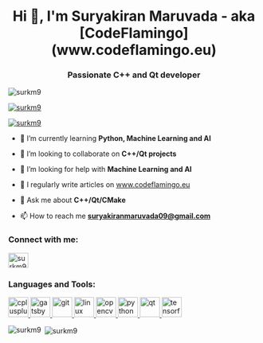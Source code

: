 <h1 align="center">Hi 👋, I'm Suryakiran Maruvada - aka [CodeFlamingo](www.codeflamingo.eu)</h1>
<h3 align="center">Passionate C++ and Qt developer</h3>

<p align="left"> <img src="https://komarev.com/ghpvc/?username=surkm9&label=Profile%20views&color=0e75b6&style=flat" alt="surkm9" /> </p>

<p align="left"> <a href="https://github.com/ryo-ma/github-profile-trophy"><img src="https://github-profile-trophy.vercel.app/?username=surkm9" alt="surkm9" /></a> </p>

<p align="left"> <a href="https://twitter.com/surkm9" target="blank"><img src="https://img.shields.io/twitter/follow/surkm9?logo=twitter&style=for-the-badge" alt="surkm9" /></a> </p>

- 🌱 I’m currently learning **Python, Machine Learning and AI**

- 👯 I’m looking to collaborate on **C++/Qt projects**

- 🤝 I’m looking for help with **Machine Learning and AI**

- 📝 I regularly write articles on www.codeflamingo.eu

- 💬 Ask me about **C++/Qt/CMake**

- 📫 How to reach me **suryakiranmaruvada09@gmail.com**

<h3 align="left">Connect with me:</h3>
<p align="left">
<a href="https://twitter.com/surkm9" target="blank"><img align="center" src="https://cdn.jsdelivr.net/npm/simple-icons@3.0.1/icons/twitter.svg" alt="surkm9" height="30" width="40" /></a>
</p>

<h3 align="left">Languages and Tools:</h3>
<p align="left"> <a href="https://www.cplusplus.com/" target="_blank"> <img src="https://img.icons8.com/color/48/000000/c-plus-plus-logo.png" alt="cplusplus" width="40" height="40"/> </a> <a href="https://www.gatsbyjs.com/" target="_blank"> <img src="https://www.vectorlogo.zone/logos/gatsbyjs/gatsbyjs-icon.svg" alt="gatsby" width="40" height="40"/> </a> <a href="https://git-scm.com/" target="_blank"> <img src="https://www.vectorlogo.zone/logos/git-scm/git-scm-icon.svg" alt="git" width="40" height="40"/> </a> <a href="https://www.linux.org/" target="_blank"> <img src="https://img.icons8.com/color/48/000000/linux.png" alt="linux" width="40" height="40"/> </a> <a href="https://opencv.org/" target="_blank"> <img src="https://www.vectorlogo.zone/logos/opencv/opencv-icon.svg" alt="opencv" width="40" height="40"/> </a> <a href="https://www.python.org" target="_blank"> <img src="https://img.icons8.com/color/48/000000/python.png" alt="python" width="40" height="40"/> </a> <a href="https://www.qt.io/" target="_blank"> <img src="https://upload.wikimedia.org/wikipedia/commons/0/0b/Qt_logo_2016.svg" alt="qt" width="40" height="40"/> </a> <a href="https://www.tensorflow.org" target="_blank"> <img src="https://www.vectorlogo.zone/logos/tensorflow/tensorflow-icon.svg" alt="tensorflow" width="40" height="40"/> </a> </p>

<p><img align="left" src="https://github-readme-stats.vercel.app/api/top-langs?username=surkm9&show_icons=true&locale=en&layout=compact" alt="surkm9" /></p>

<p>&nbsp;<img align="center" src="https://github-readme-stats.vercel.app/api?username=surkm9&show_icons=true&locale=en" alt="surkm9" /></p>
